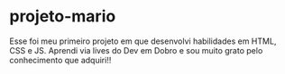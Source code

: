 # projeto-mario

Esse foi meu primeiro projeto em que desenvolvi habilidades em HTML, CSS e JS. Aprendi via lives do Dev em Dobro e sou muito grato pelo conhecimento que adquiri!!
